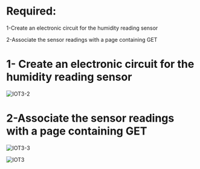 # Required:

1-Create an electronic circuit for the humidity reading sensor

2-Associate the sensor readings with a page containing GET

# 1- Create an electronic circuit for the humidity reading sensor

![IOT3-2](https://github.com/laylaAm/IOT-3/assets/139586277/422e76d9-be22-47db-b689-96c4a02e5350)

# 2-Associate the sensor readings with a page containing GET

![IOT3-3](https://github.com/laylaAm/IOT-3/assets/139586277/295244d9-d051-48c4-8365-479347f880f0)

![IOT3](https://github.com/laylaAm/IOT-3/assets/139586277/7f33be08-41d7-4767-9fd2-bc6aaf0fb4fb)

